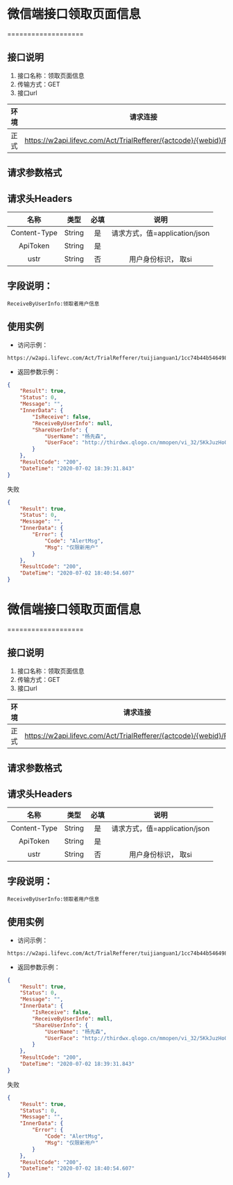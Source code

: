 # 微信端接口领取页面信息
===================

## **接口说明**

1. 接口名称：领取页面信息
2. 传输方式：GET
3. 接口url

| **环境** | **请求连接** | **说明** |
| :-------: | :----------: | :---: |
| 正式|https://w2api.lifevc.com/Act/TrialRefferer/{actcode}/{webid}/ReceiveInfo| 

## **请求参数格式**

## **请求头Headers**

| **名称** | **类型** | **必填** | **说明** |
| :-------: 	 | :----: | :------:  | :---: |
| Content-Type    	 | String |  是    | 请求方式，值=application/json
| ApiToken    	 | String |  是    | 
| ustr    	 | String |  否    | 用户身份标识， 取si

## **字段说明：**
```
ReceiveByUserInfo:领取者用户信息
```

## **使用实例**

* 访问示例：
```
https://w2api.lifevc.com/Act/TrialRefferer/tuijianguan1/1cc74b44b546498898d02cc9f6644b2b/ReceiveInfo
```
* 返回参数示例：
```json
{
    "Result": true,
    "Status": 0,
    "Message": "",
    "InnerData": {
        "IsReceive": false,
        "ReceiveByUserInfo": null,
        "ShareUserInfo": {
            "UserName": "杨先森",
            "UserFace": "http://thirdwx.qlogo.cn/mmopen/vi_32/5KkJuzHoQA6V4j3Zeu7wOicScPBXO5oww8XpYo2WaZ7ppQ0AceSgjNgzlw4NDmIRoiaGr6Ip8icGGHA1XxZ2RXH4g/132"
        }
    },
    "ResultCode": "200",
    "DateTime": "2020-07-02 18:39:31.843"
}

```
失败
```json
{
    "Result": true,
    "Status": 0,
    "Message": "",
    "InnerData": {
        "Error": {
            "Code": "AlertMsg",
            "Msg": "仅限新用户"
        }
    },
    "ResultCode": "200",
    "DateTime": "2020-07-02 18:40:54.607"
}
```
# 微信端接口领取页面信息
===================

## **接口说明**

1. 接口名称：领取页面信息
2. 传输方式：GET
3. 接口url

| **环境** | **请求连接** | **说明** |
| :-------: | :----------: | :---: |
| 正式|https://w2api.lifevc.com/Act/TrialRefferer/{actcode}/{webid}/Receive| 

## **请求参数格式**

## **请求头Headers**

| **名称** | **类型** | **必填** | **说明** |
| :-------: 	 | :----: | :------:  | :---: |
| Content-Type    	 | String |  是    | 请求方式，值=application/json
| ApiToken    	 | String |  是    | 
| ustr    	 | String |  否    | 用户身份标识， 取si

## **字段说明：**
```
ReceiveByUserInfo:领取者用户信息
```

## **使用实例**

* 访问示例：
```
https://w2api.lifevc.com/Act/TrialRefferer/tuijianguan1/1cc74b44b546498898d02cc9f6644b2b/ReceiveInfo
```
* 返回参数示例：
```json
{
    "Result": true,
    "Status": 0,
    "Message": "",
    "InnerData": {
        "IsReceive": false,
        "ReceiveByUserInfo": null,
        "ShareUserInfo": {
            "UserName": "杨先森",
            "UserFace": "http://thirdwx.qlogo.cn/mmopen/vi_32/5KkJuzHoQA6V4j3Zeu7wOicScPBXO5oww8XpYo2WaZ7ppQ0AceSgjNgzlw4NDmIRoiaGr6Ip8icGGHA1XxZ2RXH4g/132"
        }
    },
    "ResultCode": "200",
    "DateTime": "2020-07-02 18:39:31.843"
}

```
失败
```json
{
    "Result": true,
    "Status": 0,
    "Message": "",
    "InnerData": {
        "Error": {
            "Code": "AlertMsg",
            "Msg": "仅限新用户"
        }
    },
    "ResultCode": "200",
    "DateTime": "2020-07-02 18:40:54.607"
}
```
